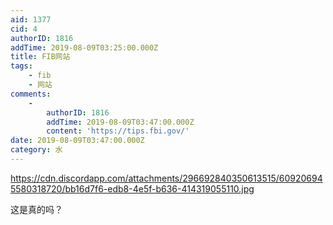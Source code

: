 ```yaml
---
aid: 1377
cid: 4
authorID: 1816
addTime: 2019-08-09T03:25:00.000Z
title: FIB网站
tags:
    - fib
    - 网站
comments:
    -
        authorID: 1816
        addTime: 2019-08-09T03:47:00.000Z
        content: 'https://tips.fbi.gov/'
date: 2019-08-09T03:47:00.000Z
category: 水
---
```


https://cdn.discordapp.com/attachments/296692840350613515/609206945580318720/bb16d7f6-edb8-4e5f-b636-414319055110.jpg

这是真的吗？
